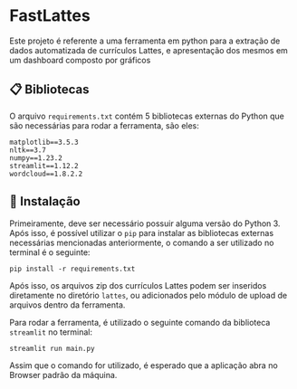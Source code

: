 # FastLattes
Este projeto é referente a uma ferramenta em python para a extração de dados automatizada de currículos Lattes, e apresentação dos mesmos em um dashboard composto por gráficos

## 📋 Bibliotecas

O arquivo `requirements.txt` contém 5 bibliotecas externas do Python que são necessárias para rodar a ferramenta, são eles:

```
matplotlib==3.5.3
nltk==3.7
numpy==1.23.2
streamlit==1.12.2
wordcloud==1.8.2.2
```

## 🔧 Instalação

Primeiramente, deve ser necessário possuir alguma versão do Python 3. Após isso, é possível utilizar o `pip` para instalar as bibliotecas externas necessárias mencionadas anteriormente, o comando a ser utilizado no terminal é o seguinte:

```
pip install -r requirements.txt
```

Após isso, os arquivos zip dos currículos Lattes podem ser inseridos diretamente no diretório `lattes`, ou adicionados pelo módulo de upload de arquivos dentro da ferramenta.

Para rodar a ferramenta, é utilizado o seguinte comando da biblioteca `streamlit` no terminal:

```
streamlit run main.py
```

Assim que o comando for utilizado, é esperado que a aplicação abra no Browser padrão da máquina.